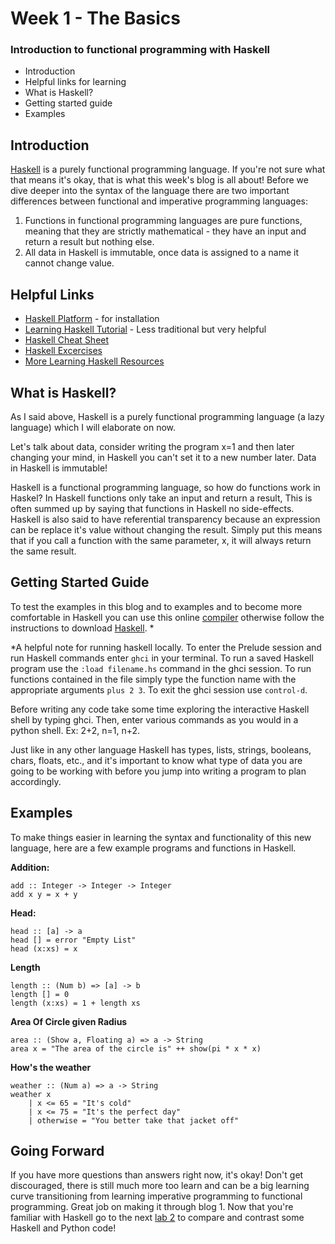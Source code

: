 # Week 1 - The Basics
###  Introduction to functional programming with Haskell

* Introduction
* Helpful links for learning
* What is Haskell?
* Getting started guide
* Examples

## Introduction

[Haskell](https://www.haskell.org/) is a purely functional programming language. If you're not sure what that means it's okay, that is what this week's blog is all about! Before we dive deeper into the syntax of the language there are two important differences between functional and imperative programming languages:
1. Functions in functional programming languages are pure functions, meaning that they are strictly mathematical - they have an input and return a result but nothing else.
2. All data in Haskell is immutable, once data is assigned to a name it cannot change value.

## Helpful Links
* [Haskell Platform](https://www.haskell.org/platform/) - for installation
* [Learning Haskell Tutorial](http://learnyouahaskell.com/) - Less traditional but very helpful
* [Haskell Cheat Sheet](http://cheatsheet.codeslower.com/CheatSheet.pdf)
* [Haskell Excercises](https://wiki.haskell.org/H-99:_Ninety-Nine_Haskell_Problems)
* [More Learning Haskell Resources](https://wiki.haskell.org/Learning_Haskell)

## What is Haskell?

As I said above, Haskell is a purely functional programming language (a lazy language) which I will elaborate on now.

Let's talk about data, consider writing the program x=1 and then later changing your mind, in Haskell you can't set it to a new number later. Data in Haskell is immutable!

Haskell is a functional programming language, so how do functions work in Haskel? In Haskell functions only take an input and return a result, This is often summed up by saying that functions in Haskell no side-effects. Haskell is also said to have referential transparency because an expression can be replace it's value without changing the result. Simply put this means that if you call a function with the same parameter, x, it will always return the same result.

## Getting Started Guide

To test the examples in this blog and to examples and to become more comfortable in Haskell you can use this online [compiler](https://repl.it/languages/haskell) otherwise follow the instructions to download [Haskell](https://www.haskell.org/platform/). *

*A helpful note for running haskell locally. To enter the Prelude session and run Haskell commands enter `ghci` in your terminal. To run a saved Haskell program use the `:load filename.hs` command in the ghci session. To run functions contained in the file simply type the function name with the appropriate arguments `plus 2 3`. To exit the ghci session use `control-d`.

Before writing any code take some time exploring the interactive Haskell shell by typing ghci. Then, enter various commands as you would in a python shell. Ex: 2+2, n=1, n+2.

Just like in any other language Haskell has types, lists, strings, booleans, chars, floats, etc., and it's important to know what type of data you are going to be working with before you jump into writing a program to plan accordingly.

## Examples

To make things easier in learning the syntax and functionality of this new language, here are a few example programs and functions in Haskell.


**Addition:**

	add :: Integer -> Integer -> Integer  
	add x y = x + y
**Head:**

    head :: [a] -> a
    head [] = error "Empty List"
    head (x:xs) = x
**Length**

    length :: (Num b) => [a] -> b
    length [] = 0
    length (x:xs) = 1 + length xs
**Area Of Circle given Radius**

    area :: (Show a, Floating a) => a -> String
    area x = "The area of the circle is" ++ show(pi * x * x)

**How's the weather**

    weather :: (Num a) => a -> String
    weather x
	    | x <= 65 = "It's cold"
	    | x <= 75 = "It's the perfect day"
	    | otherwise = "You better take that jacket off"


## Going Forward
If you have more questions than answers right now, it's okay! Don't get discouraged, there is still much more too learn and can be a big learning curve transitioning from learning imperative programming to functional programming. Great job on making it through blog 1. Now that you're familiar with Haskell go to the next [lab 2](Blog2.md) to compare and contrast some Haskell and Python code!
